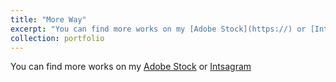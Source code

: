 ```yaml
---
title: "More Way"
excerpt: "You can find more works on my [Adobe Stock](https://) or [Intsagram](https://www.instagram.com/wmy20040906/)<br/><img src='/images/R0000039med@0.75x.png'>"
collection: portfolio
---
```


You can find more works on my [Adobe Stock](https://) or [Intsagram](https://www.instagram.com/wmy20040906/)
